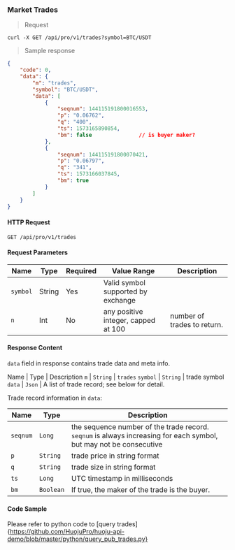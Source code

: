 ### Market Trades

> Request 

```
curl -X GET /api/pro/v1/trades?symbol=BTC/USDT
```

> Sample response 

```json
{
    "code": 0,
    "data": {
        "m": "trades",
        "symbol": "BTC/USDT",
        "data": [
            {
                "seqnum": 144115191800016553,
                "p": "0.06762",            
                "q": "400",
                "ts": 1573165890854,
                "bm": false               // is buyer maker?
            },
            {
                "seqnum": 144115191800070421,
                "p": "0.06797",
                "q": "341",
                "ts": 1573166037845,
                "bm": true
            }
        ]
    }
}
```

#### HTTP Request

`GET /api/pro/v1/trades`

#### Request Parameters

   Name    | Type    | Required | Value Range                           | Description
---------- | ------- | -------- | ------------------------------------- |---------------
 `symbol`  | String  | Yes      |  Valid symbol supported by exchange   | 
 `n`       | Int     | No       |  any positive integer, capped at 100  | number of trades to return.


#### Response Content 

`data` field in response contains trade data and meta info.

Name     | Type     | Description
`m`      | `String` | `trades`
`symbol` | `String` | trade symbol
`data`   | `Json`   | A list of trade record; see below for detail.

Trade record information in `data`:

   Name    | Type       | Description 
---------- | ---------- | -----------------------------
  `seqnum` | `Long`     | the sequence number of the trade record. `seqnum` is always increasing for each symbol, but may not be consecutive 
  `p`      | `String`   | trade price in string format 
  `q`      | `String`   | trade size in string format
  `ts`     | `Long`     | UTC timestamp in milliseconds
  `bm`     | `Boolean`  | If true, the maker of the trade is the buyer. 

#### Code Sample

Please refer to python code to [query trades]{https://github.com/HuojuPro/huoju-api-demo/blob/master/python/query_pub_trades.py}